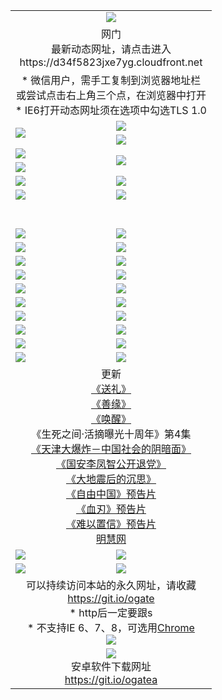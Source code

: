﻿<table>
  <tr></tr>
  <tr><td colspan=2 align=center><img src="https://cloud.githubusercontent.com/assets/11880933/13434984/f430fae2-e012-11e5-814f-c2df1e82b247.jpg" /></td></tr>
  <tr><td colspan=2 align=center>网门<br>最新动态网址，请点击进入
<br>https://d34f5823jxe7yg.cloudfront.net
    </td>
  </tr>
  <tr>
    <td colspan=2 align=center>* 微信用户，需手工复制到浏览器地址栏<br>或尝试点击右上角三个点，在浏览器中打开
    <br>* IE6打开动态网址须在选项中勾选TLS 1.0</td>
  </tr>
  <tr>
    <td rowspan=2><a href="https://d34f5823jxe7yg.cloudfront.net/ogUP.aspx?name=11DKC.mp4&list=11DKC" target="_blank"><img src="https://d34f5823jxe7yg.cloudfront.net/Up/11DKC1.jpg" /></a></td> 
    <td><div><a href="https://d34f5823jxe7yg.cloudfront.net/ogUP.aspx?name=LRWS.mp4&list=LRWS" target="_blank"><img src="https://d34f5823jxe7yg.cloudfront.net/Up/LRWS.jpg" /></a></td>
   </tr>
  <tr>
    <td><a href="https://d34f5823jxe7yg.cloudfront.net/ogNiceVedio.aspx" target="_blank"><img src="https://d34f5823jxe7yg.cloudfront.net/Up/11TGKDY.jpg" /></a></td>
  </tr>
  <tr>
    <td><a href="https://d34f5823jxe7yg.cloudfront.net/ogUP.aspx?name=JQR.mp4&count=2" target="_blank"><img src="https://d34f5823jxe7yg.cloudfront.net/Up/JQR.jpg" /></a></td>   
    <td rowspan=2><a href="https://d34f5823jxe7yg.cloudfront.net/ogUP.aspx?name=JP.mp4&count=9" target="_blank"><img src="https://d34f5823jxe7yg.cloudfront.net/Up/JP.jpg" /></td>
  </tr>
  <tr>
    <td><a href="https://d34f5823jxe7yg.cloudfront.net/ogUP.aspx?name=WH.mp4" target="_blank"><img src="https://d34f5823jxe7yg.cloudfront.net/Up/WH.jpg" /></a></td>
  </tr>
  <tr>
    <td><a href="https://d34f5823jxe7yg.cloudfront.net/ogUP.aspx?name=SSZJ.mp4&list=SSZJ" target="_blank"><img src="https://d34f5823jxe7yg.cloudfront.net/Up/SSZJ.jpg" /></a></td>
    <td><a href="https://d34f5823jxe7yg.cloudfront.net/ogUP.aspx?name=1XQK.mp4&count=13" target="_blank"><img src="https://d34f5823jxe7yg.cloudfront.net/Up/1XQK.jpg" /></a</td>
  </tr>
  <tr>
    <td><a href="https://d34f5823jxe7yg.cloudfront.net/ogUP.aspx?name=ZY.mp4&count=2015|16" target="_blank"><img src="https://d34f5823jxe7yg.cloudfront.net/Up/ZY.jpg" /></a</td>
    <td><a href="https://d34f5823jxe7yg.cloudfront.net/ogUP.aspx?name=XTFY.mp4&count=B|2,A|24" target="_blank"><img src="https://d34f5823jxe7yg.cloudfront.net/Up/XTFY.jpg" /></a></td>
  </tr>
  <tr height="40">
  </tr>
  <tr>
    <td><a href="https://d34f5823jxe7yg.cloudfront.net/ogUP.aspx?name=4SQQ.mp4&list=4SQQ" target="_blank"><img src="https://d34f5823jxe7yg.cloudfront.net/Up/4SQQ0.jpg"/></a></td>
    <td><a href="https://d34f5823jxe7yg.cloudfront.net/ogUP.aspx?name=4SHQ.mp4&list=4SHQ" target="_blank"><img src="https://d34f5823jxe7yg.cloudfront.net/Up/4SHQ0.jpg"/></a></td>
  </tr>
  <tr>
    <td><a href="https://d34f5823jxe7yg.cloudfront.net/ogUP.aspx?name=4SZG.mp4&list=4SZG" target="_blank"><img src="https://d34f5823jxe7yg.cloudfront.net/Up/4SZG0.jpg"/></a></td>
    <td><a href="https://d34f5823jxe7yg.cloudfront.net/ogUP.aspx?name=4SDJ.mp4&list=4SDJ" target="_blank"><img src="https://d34f5823jxe7yg.cloudfront.net/Up/4SDJ0.jpg"/></a></td>
  </tr>
  <tr>
    <td><a href="https://d34f5823jxe7yg.cloudfront.net/ogUP.aspx?name=4SGX.mp4&list=4SGX" target="_blank"><img src="https://d34f5823jxe7yg.cloudfront.net/Up/4SGX0.jpg"/></a></td>
    <td><a href="https://d34f5823jxe7yg.cloudfront.net/ogUP.aspx?name=4SHD.mp4&list=4SHD" target="_blank"><img src="https://d34f5823jxe7yg.cloudfront.net/Up/4SHD0.jpg"/></a></td>
  </tr>
  <tr>
    <td><a href="https://d34f5823jxe7yg.cloudfront.net/ogUP.aspx?name=4CTX.mp4&list=4CTX" target="_blank"><img src="https://d34f5823jxe7yg.cloudfront.net/Up/4CTX0.jpg"/></a></td>
    <td><a href="https://d34f5823jxe7yg.cloudfront.net/ogUP.aspx?name=4CWZ.mp4&list=4CWZ" target="_blank"><img src="https://d34f5823jxe7yg.cloudfront.net/Up/4CWZ0.jpg"/></a></td>
  </tr>
  <tr>
    <td><a href="https://d34f5823jxe7yg.cloudfront.net/onUP.aspx?name=https://d25hxnyejux8es.cloudfront.net/" target="_blank"><img src="https://d34f5823jxe7yg.cloudfront.net/Up/0DTW.jpg"/></a></td>
    <td><a href="https://d34f5823jxe7yg.cloudfront.net/onUP.aspx?name=https://d240ns8up8earz.cloudfront.net/acenter/" target="_blank"><img src="https://d34f5823jxe7yg.cloudfront.net/Up/0TDW.jpg" /></a></td>
  </tr>
  <tr>
    <td><a href="https://d34f5823jxe7yg.cloudfront.net/onUP.aspx?name=https://d4508d6vomz2p.cloudfront.net/gb/nsc413.htm" target="_blank"><img src="https://d34f5823jxe7yg.cloudfront.net/Up/0DJY.jpg" /></a></td>
    <td><a href="https://d34f5823jxe7yg.cloudfront.net/onUP.aspx?name=https://d3bxwq7vzudb5l.cloudfront.net/xtr/gb/prog204.html" target="_blank"><img src="https://d34f5823jxe7yg.cloudfront.net/Up/0XTR.jpg" /></a></td>
  </tr>
  <tr>
    <td><a href="https://d34f5823jxe7yg.cloudfront.net/onUP.aspx?name=https://d3aj00iefsmfgc.cloudfront.net/" target="_blank"><img src="https://d34f5823jxe7yg.cloudfront.net/Up/0MHW.jpg" /></a></td>
    <td><a href="https://d34f5823jxe7yg.cloudfront.net/onUP.aspx?name=https://d1sbg9daat0zu5.cloudfront.net/" target="_blank"><img src="https://d34f5823jxe7yg.cloudfront.net/Up/0ZJW.jpg" /></a></td>
  </tr>
  <tr>
    <td><a href="https://d34f5823jxe7yg.cloudfront.net/ogUP.aspx?name=0FG.zip" target="_blank"><img src="https://d34f5823jxe7yg.cloudfront.net/Up/0FG.jpg" /></a></td>
    <td><a href="https://d34f5823jxe7yg.cloudfront.net/ogUP.aspx?name=0FGA.apk" target="_blank"><img src="https://d34f5823jxe7yg.cloudfront.net/Up/0FGA.jpg" /></a></td>
  </tr>
  <tr>
    <td><a href="https://d34f5823jxe7yg.cloudfront.net/ogUP.aspx?name=0U.zip" target="_blank"><img src="https://d34f5823jxe7yg.cloudfront.net/Up/0U.jpg" /></a></td>
    <td><a href="https://d34f5823jxe7yg.cloudfront.net/ogUP.aspx?name=0UA.apk" target="_blank"><img src="https://d34f5823jxe7yg.cloudfront.net/Up/0UA.jpg" /></a></td>
  </tr>
  <tr>
    <td><a href="https://d34f5823jxe7yg.cloudfront.net/ogUP.aspx?name=0iPPOTV.zip" target="_blank"><img src="https://d34f5823jxe7yg.cloudfront.net/Up/0iPPOTV.jpg" /></a></td>
    <td><a href="https://d34f5823jxe7yg.cloudfront.net/ogUP.aspx?name=0iNTD.apk" target="_blank"><img src="https://d34f5823jxe7yg.cloudfront.net/Up/0iNTD.jpg" /></a></td>
  </tr>
  <tr>
    <td colspan=2 align=center>更新<br>
      <a href="https://d34f5823jxe7yg.cloudfront.net/ogUP.aspx?name=4ESL.mp4" target="_blank">《送礼》</a><br>
      <a href="https://d34f5823jxe7yg.cloudfront.net/ogUP.aspx?name=4ESY.mp4" target="_blank">《善缘》</a><br>
      <a href="https://d34f5823jxe7yg.cloudfront.net/ogUP.aspx?name=4EHX.mp4" target="_blank">《唤醒》</a><br>
      《生死之间·活摘曝光十周年》第4集</a><br>
      <a href="https://d34f5823jxe7yg.cloudfront.net/ogUP.aspx?name=4TJDBZ.mp4" target="_blank">《天津大爆炸－中国社会的阴暗面》</a><br>
      <a href="https://d34f5823jxe7yg.cloudfront.net/ogUP.aspx?name=4LFZ.mp4" target="_blank">《国安李凤智公开退党》</a><br>
      <a href="https://d34f5823jxe7yg.cloudfront.net/ogUP.aspx?name=4DDZHDCS.mp4" target="_blank">《大地震后的沉思》</a><br>
      <a href="https://d34f5823jxe7yg.cloudfront.net/ogUP.aspx?name=11ZYZG0.mp4" target="_blank">《自由中国》预告片</a><br>
      <a href="https://d34f5823jxe7yg.cloudfront.net/ogUP.aspx?name=11XR.mp4" target="_blank">《血刃》预告片</a><br>
      <a href="https://d34f5823jxe7yg.cloudfront.net/ogUP.aspx?name=11NYZX.mp4&count=2" target="_blank">《难以置信》预告片</a><br>
      <a href="https://d34f5823jxe7yg.cloudfront.net/onUP.aspx?name=https://www.minghui.org/" target="_blank">明慧网</a></td>
    </td>
  </tr>
  <tr>
    <td><a href="https://d34f5823jxe7yg.cloudfront.net/ogNice.aspx" target="_blank"><img src="https://cloud.githubusercontent.com/assets/11880933/13720378/f84bb392-e841-11e5-8739-815049dd6ff8.jpg" /></a></td>
    <td><a href="https://d34f5823jxe7yg.cloudfront.net/onCO.aspx?ob=600事物&op=增删改&args=WH1~%23类型6新闻%7c%23类型6评论&mode=" target="_blank"><img src="https://cloud.githubusercontent.com/assets/11880933/13720380/04d76a16-e842-11e5-8833-e627daa88802.jpg" /></a></td> 
  </tr>
  <tr>
    <td><a href="https://d34f5823jxe7yg.cloudfront.net/ogDY.aspx" target="_blank"><img src="https://cloud.githubusercontent.com/assets/11880933/13720384/11817090-e842-11e5-9571-7dc2f1af9f42.jpg" /></a></td>
    <td><a href="https://d34f5823jxe7yg.cloudfront.net/ogST.aspx" target="_blank"><img src="https://cloud.githubusercontent.com/assets/11880933/13720385/1467ea3c-e842-11e5-86df-c96c9a556aaf.jpg" /></a></td> 
  </tr>
  <!--tr>
    <td colspan=2 align=center>
      <微信可扫描以下临时二维码<br/>https://bit.ly/1mBQHW8<br/><a href="https://d34f5823jxe7yg.cloudfront.net/Up/0WMGDL3.png" target="_blank"><img src="https://d34f5823jxe7yg.cloudfront.net/Up/0WMGD3.png"/></a>
  </tr-->
  <tr>
    <td colspan=2 align=center>可以持续访问本站的永久网址，请收藏<br/><a href="https://git.io/ogate" target="_blank">https://git.io/ogate</a><br/>* http后一定要跟s<br/>* 不支持IE 6、7、8，可选用<a href="http://www.odisk.org/Upload/0ChromePortable.zip">Chrome</a><br/><a href="https://d34f5823jxe7yg.cloudfront.net/Up/0WMGDL2.png" target="_blank"><img src="https://d34f5823jxe7yg.cloudfront.net/Up/0WMGD2.png"/></a></td>
  </tr>
  <tr>
    <td colspan=2 align=center><a href="https://d34f5823jxe7yg.cloudfront.net/ogUP.aspx?name=0oGate.apk" target="_blank"><img src="https://cloud.githubusercontent.com/assets/11880933/13720399/75e143ee-e842-11e5-9f0a-1421f423c80f.jpg" /></a><br>安卓软件下载网址<br><a href="https://git.io/ogatea">https://git.io/ogatea</a></td>
  </tr>
  <!--tr>
    <td colspan=2 align=center>可能失效的动态网址
    </td>
  </tr-->
</table>
